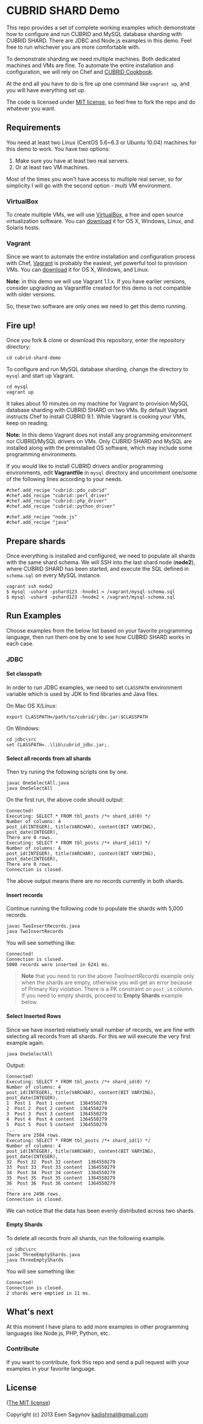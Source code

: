 # CUBRID SHARD Demo

This repo provides a set of complete working examples which demonstrate how to configure and run CUBRID and MySQL database sharding with CUBRID SHARD. There are JDBC and Node.js examples in this demo. Feel free to run whichever you are more comfortable with.

To demonstrate sharding we need multiple machines. Both dedicated machines and VMs are fine. To automate the entire installation and configuration, we will rely on Chef and [CUBRID Cookbook](https://github.com/kadishmal/cubrid-cookbook).

At the end all you have to do is fire up one command like `vagrant up`, and you will have everything set up.

The code is licensed under [MIT license](https://github.com/CUBRID/cubrid-shard-demo/blob/master/LICENSE.md), so feel free to fork the repo and do whatever you want.

## Requirements

You need at least two Linux (CentOS 5.6~6.3 or Ubuntu 10.04) machines for this demo to work. You have two options:

1. Make sure you have at least two real servers.
2. Or at least two VM machines.

Most of the times you won't have access to multiple real server, so for simplicity I will go with the second option - multi VM environment.

### VirtualBox

To create multiple VMs, we will use [VirtualBox](https://www.virtualbox.org/), a free and open source virtualization software. You can [download](https://www.virtualbox.org/wiki/Downloads) it for OS X, Windows, Linux, and Solaris hosts.

### Vagrant

Since we want to automate the entire installation and configuration process with Chef, [Vagrant](http://www.vagrantup.com/) is probably the easiest, yet powerful tool to provision VMs. You can [download](http://downloads.vagrantup.com/) it for OS X, Windows, and Linux.

**Note**: in this demo we will use Vagrant 1.1.x. If you have earlier versions, consider upgrading as Vagrantfile created for this demo is not compatible with older versions.

So, these two software are only ones we need to get this demo running.

## Fire up!

Once you fork & clone or download this repository, enter the repository directory:

    cd cubrid-shard-demo

To configure and run MySQL database sharding, change the directory to `mysql` and start up Vagrant.

    cd mysql
    vagrant up

It takes about 10 minutes on my machine for Vagrant to provision MySQL database sharding with CUBRID SHARD on two VMs. By default Vagrant instructs Chef to install CUBRID 9.1. While Vagrant is cooking your VMs, keep on reading.

**Note:** In this demo Vagrant does not install any programming environment nor CUBRID/MySQL drivers on VMs. Only CUBRID SHARD and MySQL are installed along with the preinstalled OS software, which may include some programming environments.

If you would like to install CUBRID drivers and/or programming environments, edit **Vagrantfile** in `mysql` directory and uncomment one/some of the following lines according to your needs.

    #chef.add_recipe "cubrid::pdo_cubrid"
    #chef.add_recipe "cubrid::perl_driver"
    #chef.add_recipe "cubrid::php_driver"
    #chef.add_recipe "cubrid::python_driver"
    
    #chef.add_recipe "node.js"
    #chef.add_recipe "java"

## Prepare shards

Once everything is installed and configured, we need to populate all shards with the same shard schema. We will SSH into the last shard node (**node2**), where CUBRID SHARD has been started, and execute the SQL defined in `schema.sql` on every MySQL instance.

    vagrant ssh node2
    $ mysql -ushard -pshard123 -hnode1 < /vagrant/mysql-schema.sql
    $ mysql -ushard -pshard123 -hnode2 < /vagrant/mysql-schema.sql

## Run Examples

Choose examples from the below list based on your favorite programming language, then run them one by one to see how CUBRID SHARD works in each case.

### JDBC

#### Set classpath

In order to run JDBC examples, we need to set `CLASSPATH` environment variable which is used by JDK to find libraries and Java files.

On Mac OS X/Linux:

    export CLASSPATH=/path/to/cubrid/jdbc.jar:$CLASSPATH

On Windows:

    cd jdbc\src
    set CLASSPATH=..\lib\cubrid_jdbc.jar;.

#### Select all records from all shards

Then try runing the following scripts one by one.

    javac OneSelectAll.java
    java OneSelectAll

On the first run, the above code should output:

    Connected!
	Executing: SELECT * FROM tbl_posts /*+ shard_id(0) */
	Number of columns: 4
	post_id(INTEGER), title(VARCHAR), content(BIT VARYING), post_date(INTEGER), 
	There are 0 rows.
	Executing: SELECT * FROM tbl_posts /*+ shard_id(1) */
	Number of columns: 4
	post_id(INTEGER), title(VARCHAR), content(BIT VARYING), post_date(INTEGER), 
	There are 0 rows.
	Connection is closed.

The above output means there are no records currently in both shards.

#### Insert records

Continue running the following code to populate the shards with 5,000 records.

    javac TwoInsertRecords.java
    java TwoInsertRecords

You will see something like:

    Connected!
    Connection is closed.
    5000 records were inserted in 6241 ms.

> **Note** that you need to run the above *TwoInsertRecords* example only when the shards are empty, otherwise you will get an error because of Primary Key violation. There is a PK constraint on `post_id` column. If you need to empty shards, proceed to **Empty Shards** example below.

#### Select Inserted Rows

Since we have inserted relatively small number of records, we are fine with selecting all records from all shards. For this we will execute the very first example again.

    java OneSelectAll

Output:

	Connected!
	Executing: SELECT * FROM tbl_posts /*+ shard_id(0) */
	Number of columns: 4
	post_id(INTEGER), title(VARCHAR), content(BIT VARYING), post_date(INTEGER), 
	1  Post 1  Post 1 content  1364550279  
	2  Post 2  Post 2 content  1364550279  
	3  Post 3  Post 3 content  1364550279  
	4  Post 4  Post 4 content  1364550279  
	5  Post 5  Post 5 content  1364550279  
	...
	There are 2504 rows.
	Executing: SELECT * FROM tbl_posts /*+ shard_id(1) */
	Number of columns: 4
	post_id(INTEGER), title(VARCHAR), content(BIT VARYING), post_date(INTEGER), 
	32  Post 32  Post 32 content  1364550279  
	33  Post 33  Post 33 content  1364550279  
	34  Post 34  Post 34 content  1364550279  
	35  Post 35  Post 35 content  1364550279  
	36  Post 36  Post 36 content  1364550279  
	...
	There are 2496 rows.
	Connection is closed.

We can notice that the data has been evenly distributed across two shards.

#### Empty Shards

To delete all records from all shards, run the following example.

    cd jdbc\src
    javac ThreeEmptyShards.java
    java ThreeEmptyShards

You will see something like:

    Connected!
    Connection is closed.
    2 shards were emptied in 11 ms.

## What's next

At this moment I have plans to add more examples in other programming languages like Node.js, PHP, Python, etc.

### Contribute

If you want to contribute, fork this repo and send a pull request with your examples in your favorite language.

## License

 ([The MIT license](https://github.com/CUBRID/cubrid-shard-demo/blob/master/LICENSE.md))
 
Copyright (c) 2013 Esen Sagynov <kadishmal@gmail.com>